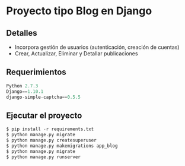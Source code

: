 Proyecto tipo Blog en Django
===
## Detalles
* Incorpora gestión de usuarios (autenticación, creación de cuentas)
* Crear, Actualizar, Eliminar y Detallar publicaciones
## Requerimientos
```python
Python 2.7.3
Django==1.10.1
django-simple-captcha==0.5.5
```
## Ejecutar el proyecto
```python
$ pip install -r requirements.txt
$ python manage.py migrate
$ python manage.py createsuperuser
$ python manage.py makemigrations app_blog
$ python manage.py migrate
$ python manage.py runserver
```
